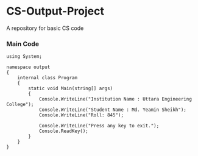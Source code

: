 # CS-Output-Project
A repository for basic CS code  
### Main Code  
```
using System;

namespace output
{
    internal class Program
    {
        static void Main(string[] args)
        {
            Console.WriteLine("Institution Name : Uttara Engineering College");
            Console.WriteLine("Student Name : Md. Yeamin Sheikh");
            Console.WriteLine("Roll: 845");

            Console.WriteLine("Press any key to exit.");
            Console.ReadKey();
        }
    }
}
```
